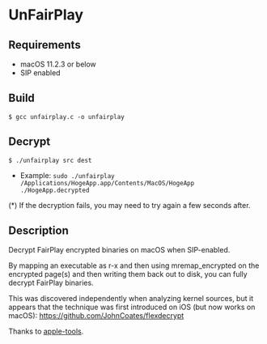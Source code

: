 # UnFairPlay

## Requirements
- macOS 11.2.3 or below
- SIP enabled

## Build
```
$ gcc unfairplay.c -o unfairplay
```

## Decrypt
```
$ ./unfairplay src dest
```
- Example: `sudo ./unfairplay /Applications/HogeApp.app/Contents/MacOS/HogeApp ./HogeApp.decrypted`

(*) If the decryption fails, you may need to try again a few seconds after.

## Description

Decrypt FairPlay encrypted binaries on macOS when SIP-enabled.

By mapping an executable as r-x and then using mremap_encrypted on the encrypted page(s) and then writing them back out to disk, you can fully decrypt FairPlay binaries.

This was discovered independently when analyzing kernel sources, but it appears that the technique was first introduced on iOS (but now works on macOS): https://github.com/JohnCoates/flexdecrypt

Thanks to [apple-tools](https://github.com/meme/apple-tools).
